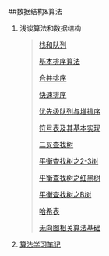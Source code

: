 ##数据结构&算法

1. 浅谈算法和数据结构
	
	>[栈和队列](http://blog.jobbole.com/79267/)
	>
	>[基本排序算法](http://blog.jobbole.com/79288/)
	>
	>[合并排序](http://blog.jobbole.com/79293/)
	>
	>[快速排序](http://blog.jobbole.com/79298/)
	>
	>[优先级队列与堆排序](http://blog.jobbole.com/79300/)
	>
	>[符号表及其基本实现](http://blog.jobbole.com/79303/)
	>
	>[二叉查找树](http://blog.jobbole.com/79305/)
	>
	>[平衡查找树之2-3树](http://blog.jobbole.com/79307/)
	>
	>[平衡查找树之红黑树](http://blog.jobbole.com/79309/)
	>
	>[平衡查找树之B树](http://blog.jobbole.com/79311/)
	>
	>[哈希表](http://blog.jobbole.com/79261/)
	>
	>[无向图相关算法基础](http://blog.jobbole.com/79314/)
	
2. [算法学习笔记](https://github.com/nonstriater/Learn-Algorithms)